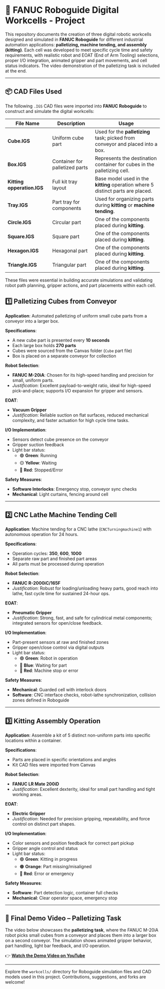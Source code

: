 
# 🦾 FANUC Roboguide Digital Workcells -  Project 
This repository documents the creation of three digital robotic workcells designed and simulated in **FANUC Roboguide** for different industrial automation applications: **palletizing, machine tending, and assembly (kitting)**. Each cell was developed to meet specific cycle time and safety requirements, with realistic robot and EOAT (End of Arm Tooling) selections, proper I/O integration, animated gripper and part movements, and cell status indicators. The video demonstration of the palletizing task is included at the end.

---
## 📦 CAD Files Used

The following `.IGS` CAD files were imported into **FANUC Roboguide** to construct and simulate the digital workcells:

| File Name | Description | Usage |
|-----------|-------------|-------|
| **Cube.IGS** | Uniform cube part | Used for the **palletizing** task; picked from conveyor and placed into a box. |
| **Box.IGS** | Container for palletized parts | Represents the destination container for cubes in the palletizing cell. |
| **Kitting opperation.IGS** | Full kit tray layout | Base model used in the **kitting** operation where 5 distinct parts are placed. |
| **Tray.IGS** | Part tray for components | Used for organizing parts during **kitting** or **machine tending**. |
| **Circle.IGS** | Circular part | One of the components placed during **kitting**. |
| **Square.IGS** | Square part | One of the components placed during **kitting**. |
| **Hexagon.IGS** | Hexagonal part | One of the components placed during **kitting**. |
| **Triangle.IGS** | Triangular part | One of the components placed during **kitting**. |

These files were essential in building accurate simulations and validating robot path planning, gripper actions, and part placements within each cell.

## 1️⃣ Palletizing Cubes from Conveyor

**Application**: Automated palletizing of uniform small cube parts from a conveyor into a larger box.

**Specifications**:
- A new cube part is presented every **10 seconds**
- Each large box holds **270 parts**
- Cubes were sourced from the Canvas folder (`Cube` part file)
- Box is placed on a separate conveyor for collection

**Robot Selection**:
- **FANUC M-20iA**: Chosen for its high-speed handling and precision for small, uniform parts.
- _Justification_: Excellent payload-to-weight ratio, ideal for high-speed pick-and-place; supports I/O expansion for gripper and sensors.

**EOAT**:
- **Vacuum Gripper**
- _Justification_: Reliable suction on flat surfaces, reduced mechanical complexity, and faster actuation for high cycle time tasks.

**I/O Implementation**:
- Sensors detect cube presence on the conveyor
- Gripper suction feedback
- Light bar status:
  - 🟢 **Green**: Running
  - 🟡 **Yellow**: Waiting
  - 🔴 **Red**: Stopped/Error

**Safety Measures**:
- **Software Interlocks**: Emergency stop, conveyor sync checks
- **Mechanical**: Light curtains, fencing around cell

---

## 2️⃣ CNC Lathe Machine Tending Cell

**Application**: Machine tending for a CNC lathe (`CNCTurningmachine1`) with autonomous operation for 24 hours.

**Specifications**:
- Operation cycles: **350**, **600**, **1000**
- Separate raw part and finished part areas
- All parts must be processed during operation

**Robot Selection**:
- **FANUC R-2000iC/165F**
- _Justification_: Robust for loading/unloading heavy parts, good reach into lathe, fast cycle time for sustained 24-hour ops.

**EOAT**:
- **Pneumatic Gripper**
- _Justification_: Strong, fast, and safe for cylindrical metal components; integrated sensors for open/close feedback.

**I/O Implementation**:
- Part-present sensors at raw and finished zones
- Gripper open/close control via digital outputs
- Light bar status:
  - 🟢 **Green**: Robot in operation
  - 🔵 **Blue**: Waiting for part
  - 🔴 **Red**: Machine stop or error

**Safety Measures**:
- **Mechanical**: Guarded cell with interlock doors
- **Software**: CNC interface checks, robot-lathe synchronization, collision zones defined in Roboguide

---

## 3️⃣ Kitting Assembly Operation

**Application**: Assemble a kit of 5 distinct non-uniform parts into specific locations within a container.

**Specifications**:
- Parts are placed in specific orientations and angles
- Kit CAD files were imported from Canvas

**Robot Selection**:
- **FANUC LR Mate 200iD**
- _Justification_: Excellent dexterity, ideal for small part handling and tight working areas.

**EOAT**:
- **Electric Gripper**
- _Justification_: Needed for precision gripping, repeatability, and force control on distinct part shapes.

**I/O Implementation**:
- Color sensors and position feedback for correct part pickup
- Gripper angle control and status
- Light bar status:
  - 🟢 **Green**: Kitting in progress
  - 🟠 **Orange**: Part missing/misaligned
  - 🔴 **Red**: Error or emergency

**Safety Measures**:
- **Software**: Part detection logic, container full checks
- **Mechanical**: Clear operator space, emergency stop

---

## 🎥 Final Demo Video – Palletizing Task

The video below showcases the **palletizing task**, where the FANUC M-20iA robot picks small cubes from a conveyor and places them into a larger box on a second conveyor. The simulation shows animated gripper behavior, part handling, light bar feedback, and I/O operation.

👉 **[Watch the Demo Video on YouTube](https://youtu.be/xdYfMPTStSg)**

---

Explore the `workcells/` directory for Roboguide simulation files and CAD models used in this project. Contributions, suggestions, and forks are welcome!
